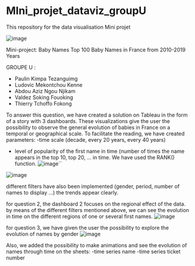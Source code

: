 # MIni_projet_dataviz_groupU
This repository for the data visualisation Mini projet

![image](https://user-images.githubusercontent.com/48301240/174471013-43609477-3acc-4dbd-bce4-4c6b995f2123.png)

Mini-project: Baby Names Top 100 Baby  Names in France from 2010-2019 Years


GROUPE U : 
* Paulin Kimpa Tezanguimg 
* Ludovic Mekontchou Kenne 
* Abdou Aziz Ngou Njikam 
* Valdez Soking Fouoking 
* Thierry Tchoffo Fokong

To answer this question, we have created a solution on Tableau in the form of a story with 3 dashboards. 
These visualizations give the user the possibility to observe the general evolution of babies in France on a temporal or geographical scale. To facilitate the reading, we have created parameters:
 -time scale (decade, every 20 years, every 40 years) 

- level of popularity of the first name in time (number of times the name appears in the top 10, top 20, ... in time. We have used the RANK() function.
![image](https://user-images.githubusercontent.com/48301240/174471135-cd2d3647-6aa5-438c-90e3-5ed9a108f7d5.png)``

![image](https://user-images.githubusercontent.com/48301240/174472197-a5927c0d-9db1-4651-afe6-4514e3a280ba.png)


different filters have also been implemented (gender, period, number of names to display ...) 
the trends appear clearly. 

for question 2, the dashboard 2 focuses on the regional effect of the data. by means of the different filters mentioned above, we can see the evolution in time on the different regions of one or several first names. 
![image](https://user-images.githubusercontent.com/48301240/174471157-ef5e9884-5d84-474f-968c-38c10ce85ace.png)

for question 3, we have given the user the possibility to explore the evolution of names by gender
![image](https://user-images.githubusercontent.com/48301240/174471853-d7eb80b8-5e37-40b4-9059-24e28fcf8715.png)

Also, we added the possibility to make animations and see the evolution of names through time on the sheets:
-time series name
-time series ticket number 
